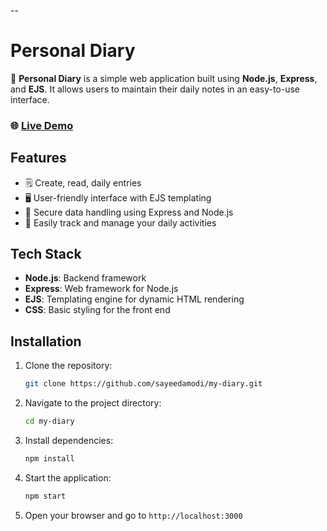 
--

# Personal Diary

📝 **Personal Diary** is a simple web application built using **Node.js**, **Express**, and **EJS**. It allows users to maintain their daily notes in an easy-to-use interface.

### 🌐 [Live Demo](https://my-diary-vwwr.onrender.com)

## Features
- 🗒️ Create, read, daily entries
- 🖥️ User-friendly interface with EJS templating
- 💾 Secure data handling using Express and Node.js
- 📅 Easily track and manage your daily activities

## Tech Stack
- **Node.js**: Backend framework
- **Express**: Web framework for Node.js
- **EJS**: Templating engine for dynamic HTML rendering
- **CSS**: Basic styling for the front end

## Installation

1. Clone the repository:
   ```bash
   git clone https://github.com/sayeedamodi/my-diary.git
   ```

2. Navigate to the project directory:
   ```bash
   cd my-diary
   ```

3. Install dependencies:
   ```bash
   npm install
   ```

4. Start the application:
   ```bash
   npm start
   ```

5. Open your browser and go to `http://localhost:3000`

